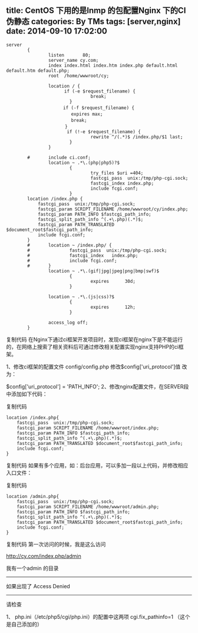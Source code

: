 title: CentOS 下用的是lnmp 的包配置Nginx 下的CI伪静态
categories: By TMs
tags: [server,nginx]
date: 2014-09-10 17:02:00
---

    server
            {
                    listen       80;
                    server_name cy.com;
                    index index.html index.htm index.php default.html default.htm default.php;
                    root  /home/wwwroot/cy;
    
                    location / {
                          if (-e $request_filename) {
                                    break;
                            }
    　　　　　　　　　　　　　if (-f $request_filename) {
    　　　　　　　　　　        expires max;
    　　　　　　　　　　        break;
        　　　　　　　　　　　}
                           if (!-e $request_filename) {
                                    rewrite ^/(.*)$ /index.php/$1 last;
                            }
                    }
    
            #       include ci.conf;
                    location ~ .*\.(php|php5)?$
                            {
                                    try_files $uri =404;
                                    fastcgi_pass  unix:/tmp/php-cgi.sock;
                                    fastcgi_index index.php;
                                    include fcgi.conf;
                            }
            location /index.php {
                fastcgi_pass  unix:/tmp/php-cgi.sock;
                fastcgi_param SCRIPT_FILENAME /home/wwwroot/cy/index.php;
                fastcgi_param PATH_INFO $fastcgi_path_info;
                fastcgi_split_path_info ^(.+\.php)(.*)$;
                fastcgi_param PATH_TRANSLATED $document_root$fastcgi_path_info;
                include fcgi.conf;
            }
            #       location ~ /index.php/ {
            #               fastcgi_pass  unix:/tmp/php-cgi.sock;
            #               fastcgi_index   index.php;
            #               include fcgi.conf;
            #       }
                    location ~ .*\.(gif|jpg|jpeg|png|bmp|swf)$
                            {
                                    expires      30d;
                            }
    
                    location ~ .*\.(js|css)?$
                            {
                                    expires      12h;
                            }
    
                    access_log off;
            }

复制代码
在Nginx下通过ci框架开发项目时，发现ci框架在nginx下是不能运行的，在网络上搜索了相关资料后可通过修改相关配置实现nginx支持PHP的ci框架。

1、修改ci框架的配置文件 config/config.php
修改$config['uri_protocol']值
改为：

$config['uri_protocol'] = 'PATH_INFO';
2、修改nginx配置文件，在SERVER段中添加如下代码：

复制代码

    location /index.php{
        fastcgi_pass  unix:/tmp/php-cgi.sock;
        fastcgi_param SCRIPT_FILENAME /home/wwwroot/index.php;
        fastcgi_param PATH_INFO $fastcgi_path_info;
        fastcgi_split_path_info ^(.+\.php)(.*)$;
        fastcgi_param PATH_TRANSLATED $document_root$fastcgi_path_info;
        include fcgi.conf;
    }

复制代码
如果有多个应用，如：后台应用，可以多加一段以上代码，并修改相应入口文件：

复制代码

    location /admin.php{
        fastcgi_pass  unix:/tmp/php-cgi.sock;
        fastcgi_param SCRIPT_FILENAME /home/wwwroot/admin.php;
        fastcgi_param PATH_INFO $fastcgi_path_info;
        fastcgi_split_path_info ^(.+\.php)(.*)$;
        fastcgi_param PATH_TRANSLATED $document_root$fastcgi_path_info;
        include fcgi.conf;
    }

复制代码
第一次访问的时候，我是这么访问

http://cy.com/index.php/admin

我有一个admin 的目录

---------------------------------

如果出现了 Access Denied

----------------------------------------------

请检查

1、 php.ini（/etc/php5/cgi/php.ini）的配置中这两项
cgi.fix_pathinfo=1  （这个是自己添加的）
